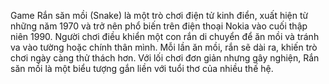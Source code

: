 Game Rắn săn mồi (Snake) là một trò chơi điện tử kinh điển, xuất hiện từ những năm 1970 và trở nên phổ biến trên điện thoại Nokia vào cuối thập niên 1990. Người chơi điều khiển một con rắn di chuyển để ăn mồi và tránh va vào tường hoặc chính thân mình. Mỗi lần ăn mồi, rắn sẽ dài ra, khiến trò chơi ngày càng thử thách hơn. Với lối chơi đơn giản nhưng gây nghiện, Rắn săn mồi là một biểu tượng gắn liền với tuổi thơ của nhiều thế hệ.
